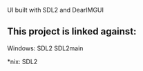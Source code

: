 UI built with SDL2 and DearIMGUI


This project is linked against:
----------------------------------------
Windows:
SDL2
SDL2main

*nix:
SDL2
